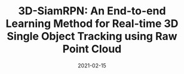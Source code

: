 ---
title: "3D-SiamRPN: An End-to-end Learning Method for Real-time 3D Single Object Tracking using Raw Point Cloud"
# header:
#     teaser: "3dsiamrpn.png"
# gallery:
#   - url: 3dsiamrpn.png
#     image_path: 3dsiamrpn.png
#     alt: "Overall Network"
#     title: "Overall Network"
# excerpt: "<img src='/images/3dsiamrpn.png' alt=''>"
excerpt: 'Zheng Fang, Sifan Zhou, **Yubo Cui**, Sebastian Scherer.'
collection: publications
permalink: /publication/3d_siamrpn
date: 2021-02-15
venue: 'IEEE Sensors Journal'
paperurl: '/files/3D-SiamRPN.pdf'
link: 'https://ieeexplore.ieee.org/document/9235506'
# citation: 'Z. Fang, S. Zhou, Y. Cui and S. Scherer. 3D-SiamRPN: An End-to-End Learning Method for Real-Time 3D Single Object Tracking Using Raw Point Cloud. in IEEE Sensors Journal, vol. 21, no. 4, pp. 4995-5011, 15 Feb.15, 2021, doi: 10.1109/JSEN.2020.3033034.'
---